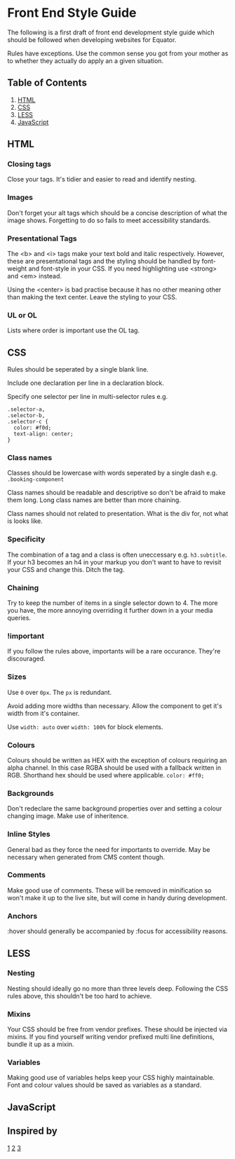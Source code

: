 # Front End Style Guide

The following is a first draft of front end development style guide which should be followed when developing websites for Equator.

Rules have exceptions. Use the common sense you got from your mother as to whether they actually do apply an a given situation. 

## Table of Contents

1. [HTML](#html)
2. [CSS](#css)
3. [LESS](#less)
4. [JavaScript](#javascript)

<a id="#html"></a>
## HTML

### Closing tags
Close your tags. It's tidier and easier to read and identify nesting.

### Images
Don't forget your alt tags which should be a concise description of what the image shows. Forgetting to do so fails to meet accessibility standards.   

### Presentational Tags

The &lt;b&gt; and &lt;i&gt; tags make your text bold and italic respectively. However, these are presentational tags and the styling should be handled by font-weight and font-style in your CSS. If you need highlighting use &lt;strong&gt; and &lt;em&gt; instead.

Using the &lt;center&gt; is bad practise because it has no other meaning other than making the text center. Leave the styling to your CSS.

### UL or OL

Lists where order is important use the OL tag. 

<a id="#css"></a>
## CSS

Rules should be seperated by a single blank line.

Include one declaration per line in a declaration block.

Specify one selector per line in multi-selector rules e.g.

    .selector-a,
    .selector-b,
    .selector-c {
      color: #f0d;
      text-align: center;
    }

### Class names

Classes should be lowercase with words seperated by a single dash e.g. `.booking-component`
    
Class names should be readable and descriptive so don't be afraid to make them long. Long class names are better than more chaining.

Class names should not related to presentation. What is the div for, not what is looks like.

### Specificity

The combination of a tag and a class is often uneccessary e.g. `h3.subtitle`. If your h3 becomes an h4 in your markup you don't want to have to revisit your CSS and change this. Ditch the tag.

### Chaining

Try to keep the number of items in a single selector down to 4. The more you have, the more annoying overriding it further down in a your media queries.

### !important

If you follow the rules above, importants will be a rare occurance. They're discouraged.

### Sizes

Use `0` over `0px`. The `px` is redundant.

Avoid adding more widths than necessary. Allow the component to get it's width from it's container. 

Use `width: auto` over `width: 100%` for block elements. 

### Colours

Colours should be written as HEX with the exception of colours requiring an alpha channel. In this case RGBA should be used with a fallback written in RGB. Shorthand hex should be used where applicable. `color: #ff0;`

### Backgrounds

Don't redeclare the same background properties over and setting a colour changing image. Make use of inheritence. 

### Inline Styles

General bad as they force the need for importants to override. May be necessary when generated from CMS content though. 
### Comments

Make good use of comments. These will be removed in minification so won't make it up to the live site, but will come in handy during development.

### Anchors

:hover should generally be accompanied by :focus for accessibility reasons.

<a id="#less"></a>
## LESS

### Nesting

Nesting should ideally go no more than three levels deep. Following the CSS rules above, this shouldn't be too hard to achieve. 

### Mixins

Your CSS should be free from vendor prefixes. These should be injected via mixins. If you find yourself writing vendor prefixed multi line definitions, bundle it up as a mixin.

### Variables

Making good use of variables helps keep your CSS highly maintainable. Font and colour values should be saved as variables as a standard.

## JavaScript

## Inspired by 

[1](https://github.com/ginatrapani/ThinkUp/wiki/Code-Style-Guide:-CSS)
[2](http://csswizardry.com/2012/04/my-html-css-coding-style/)
[3](https://github.com/necolas/idiomatic-css)
